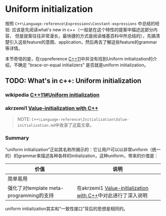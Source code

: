 # Uniform initialization

按照 `C++\Language-reference\Expressions\Constant-expressions` 中总结的经验: 应该是先阅读what's new in c++（一般是在这个特性的提案中描述这部分内容， 但是提案往往非常漫长，最快捷的方式是阅读维基百科中所总结的），先搞清楚引入这些feature的意图、application，然后再去了解这些feature的grammar等详情。

本节奇怪的是，在cppreference [C++11](https://en.cppreference.com/w/cpp/11)中并没有找到Uniform initialization的介绍，不确定 "brace-or-equal initializers" 是否就是uniform initialization。

## TODO: What's in c++: Uniform initialization



### wikipedia [C++11#Uniform initialization](https://en.wikipedia.org/wiki/C%2B%2B11#Uniform_initialization)



### akrzemi1 [Value-initialization with C++](https://akrzemi1.wordpress.com/2013/09/10/value-initialization-with-c/)

> NOTE: `C++\Language-reference\Initialization\Value-initialization.md`中收录了这篇文章。

### Summary

“uniform initialization”正如其名称所揭示的：它让用户可以以非常uniform（统一的）的grammar来描述各种各样的initialization，这种uniform，带来的价值是：

| 价值                                    | 说明                                                         |
| --------------------------------------- | ------------------------------------------------------------ |
| 简单易用                                |                                                              |
| 强化了对template meta-programming的支持 | 在akrzemi1 [Value-initialization with C++](https://akrzemi1.wordpress.com/2013/09/10/value-initialization-with-c/)中对此进行了深入说明 |



uniform initialization其实和“一致性接口”背后的思想是相同的。

